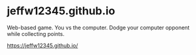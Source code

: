 # jeffw12345.github.io
Web-based game. You vs the computer. Dodge your computer opponent while collecting points. 

https://jeffw12345.github.io/
